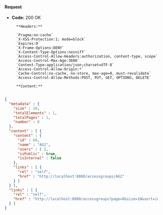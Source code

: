 #### Request

* **Code:** 200 OK

        **Headers:**

        `Pragma:no-cache`
        `X-XSS-Protection:1; mode=block`
        `Expires:0`
        `X-Frame-Options:DENY`
        `X-Content-Type-Options:nosniff`
        `Access-Control-Allow-Headers:authorization, content-type, scope`
        `Access-Control-Max-Age:3600`
        `Content-Type:application/json;charset=UTF-8`
        `Access-Control-Allow-Origin:*`
        `Cache-Control:no-cache, no-store, max-age=0, must-revalidate`
        `Access-Control-Allow-Methods:POST, PUT, GET, OPTIONS, DELETE`

        **Content:**

```json
    
{
  "metadata" : {
    "size" : 10,
    "totalElements" : 1,
    "totalPages" : 1,
    "number" : 0
  },
  "content" : [ {
    "content" : {
      "id" : 60,
      "name" : "AG2",
      "users" : [ ],
      "isPublic" : true,
      "isInternal" : false
    },
    "links" : [ {
      "rel" : "self",
      "href" : "http://localhost:8080/accessgroups/AG2"
    } ]
  } ],
  "links" : [ {
    "rel" : "self",
    "href" : "http://localhost:8080/accessgroups?page=0&size=10&sort=id,asc"
  } ]
}
```

